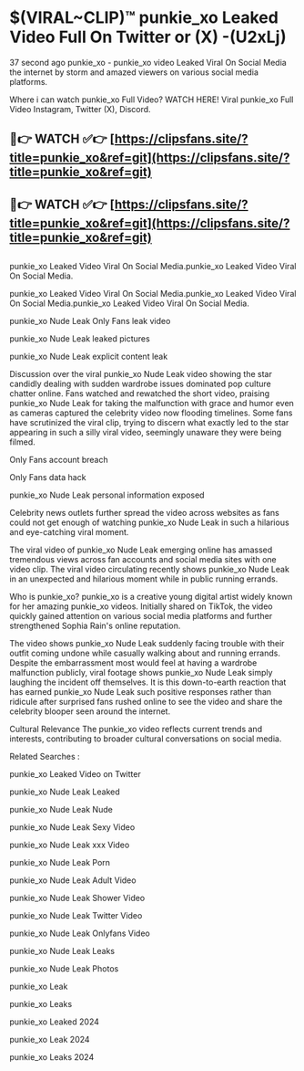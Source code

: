 # $(VIRAL~CLIP)™ punkie_xo Leaked Video Full On Twitter or (X) -(U2xLj)
37 second ago punkie_xo - punkie_xo video Leaked Viral On Social Media the internet by storm and amazed viewers on various social media platforms.

Where i can watch punkie_xo Full Video? WATCH HERE! Viral punkie_xo Full Video Instagram, Twitter (X), Discord.

## 🔴👉 WATCH ✅👉 [https://clipsfans.site/?title=punkie_xo&ref=git](https://clipsfans.site/?title=punkie_xo&ref=git)
## 🔴👉 WATCH ✅👉 [https://clipsfans.site/?title=punkie_xo&ref=git](https://clipsfans.site/?title=punkie_xo&ref=git)
##
punkie_xo Leaked Video Viral On Social Media.punkie_xo Leaked Video Viral On Social Media.

punkie_xo Leaked Video Viral On Social Media.punkie_xo Leaked Video Viral On Social Media.punkie_xo Leaked Video Viral On Social Media.

punkie_xo Nude Leak Only Fans leak video

punkie_xo Nude Leak leaked pictures

punkie_xo Nude Leak explicit content leak

Discussion over the viral punkie_xo Nude Leak video showing the star candidly dealing with sudden wardrobe issues dominated pop culture chatter online. Fans watched and rewatched the short video, praising punkie_xo Nude Leak for taking the malfunction with grace and humor even as cameras captured the celebrity video now flooding timelines. Some fans have scrutinized the viral clip, trying to discern what exactly led to the star appearing in such a silly viral video, seemingly unaware they were being filmed.


Only Fans account breach

Only Fans data hack

punkie_xo Nude Leak personal information exposed

Celebrity news outlets further spread the video across websites as fans could not get enough of watching punkie_xo Nude Leak in such a hilarious and eye-catching viral moment.


The viral video of punkie_xo Nude Leak emerging online has amassed tremendous views across fan accounts and social media sites with one video clip. The viral video circulating recently shows punkie_xo Nude Leak in an unexpected and hilarious moment while in public running errands.


Who is punkie_xo? punkie_xo is a creative young digital artist widely known for her amazing punkie_xo videos. Initially shared on TikTok, the video quickly gained attention on various social media platforms and further strengthened Sophia Rain's online reputation.

The video shows punkie_xo Nude Leak suddenly facing trouble with their outfit coming undone while casually walking about and running errands. Despite the embarrassment most would feel at having a wardrobe malfunction publicly, viral footage shows punkie_xo Nude Leak simply laughing the incident off themselves. It is this down-to-earth reaction that has earned punkie_xo Nude Leak such positive responses rather than ridicule after surprised fans rushed online to see the video and share the celebrity blooper seen around the internet.

Cultural Relevance The punkie_xo video reflects current trends and interests, contributing to broader cultural conversations on social media.

Related Searches :

punkie_xo Leaked Video on Twitter

punkie_xo Nude Leak Leaked

punkie_xo Nude Leak Nude

punkie_xo Nude Leak Sexy Video

punkie_xo Nude Leak xxx Video

punkie_xo Nude Leak Porn

punkie_xo Nude Leak Adult Video

punkie_xo Nude Leak Shower Video

punkie_xo Nude Leak Twitter Video

punkie_xo Nude Leak Onlyfans Video

punkie_xo Nude Leak Leaks

punkie_xo Nude Leak Photos

punkie_xo Leak

punkie_xo Leaks

punkie_xo Leaked 2024

punkie_xo Leak 2024

punkie_xo Leaks 2024

